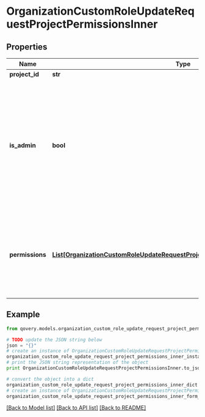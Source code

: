 # OrganizationCustomRoleUpdateRequestProjectPermissionsInner


## Properties

Name | Type | Description | Notes
------------ | ------------- | ------------- | -------------
**project_id** | **str** |  | [optional] 
**is_admin** | **bool** | If &#x60;is_admin&#x60; is &#x60;true&#x60;, the user is: - automatically &#x60;MANAGER&#x60; for each environment type - allowed to manage project deployment rules - able to delete the project    Note that &#x60;permissions&#x60; can then be ignored for this project  | [optional] [default to False]
**permissions** | [**List[OrganizationCustomRoleUpdateRequestProjectPermissionsInnerPermissionsInner]**](OrganizationCustomRoleUpdateRequestProjectPermissionsInnerPermissionsInner.md) | Mandatory if &#x60;is_admin&#x60; is &#x60;false&#x60;   Should contain an entry for every environment type: - &#x60;DEVELOPMENT&#x60; - &#x60;PREVIEW&#x60; - &#x60;STAGING&#x60; - &#x60;PRODUCTION&#x60;  | [optional] 

## Example

```python
from qovery.models.organization_custom_role_update_request_project_permissions_inner import OrganizationCustomRoleUpdateRequestProjectPermissionsInner

# TODO update the JSON string below
json = "{}"
# create an instance of OrganizationCustomRoleUpdateRequestProjectPermissionsInner from a JSON string
organization_custom_role_update_request_project_permissions_inner_instance = OrganizationCustomRoleUpdateRequestProjectPermissionsInner.from_json(json)
# print the JSON string representation of the object
print OrganizationCustomRoleUpdateRequestProjectPermissionsInner.to_json()

# convert the object into a dict
organization_custom_role_update_request_project_permissions_inner_dict = organization_custom_role_update_request_project_permissions_inner_instance.to_dict()
# create an instance of OrganizationCustomRoleUpdateRequestProjectPermissionsInner from a dict
organization_custom_role_update_request_project_permissions_inner_form_dict = organization_custom_role_update_request_project_permissions_inner.from_dict(organization_custom_role_update_request_project_permissions_inner_dict)
```
[[Back to Model list]](../README.md#documentation-for-models) [[Back to API list]](../README.md#documentation-for-api-endpoints) [[Back to README]](../README.md)


